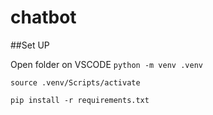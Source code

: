 # chatbot

##Set UP

Open folder on VSCODE
```python -m venv .venv```

```source .venv/Scripts/activate```

```pip install -r requirements.txt```
